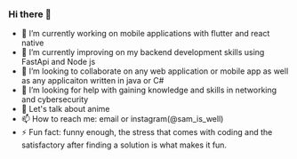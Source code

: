 ### Hi there 👋

<!--
**Wonder-sam/Wonder-sam** is a ✨ _special_ ✨ repository because its `README.md` (this file) appears on your GitHub profile.

Here are some ideas to get you started:
- 😄 Pronouns: ...
-->
- 🔭 I’m currently working on mobile applications with flutter and react native
- 🌱 I’m currently improving on my backend development skills using FastApi and Node js
- 👯 I’m looking to collaborate on any web application or mobile app as well as any applicaiton written in java or C#
- 🤔 I’m looking for help with gaining knowledge and skills in networking and cybersecurity
- 💬 Let's talk about anime
- 📫 How to reach me: email or instagram(@sam_is_well)
- ⚡ Fun fact: funny enough, the stress that comes with coding and the satisfactory after finding a solution is what makes it fun.

